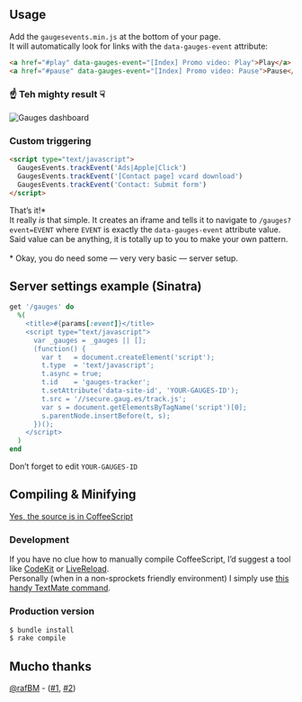 ## Usage
Add the `gaugesevents.min.js` at the bottom of your page.<br>
It will automatically look for links with the `data-gauges-event` attribute:

```html
<a href="#play" data-gauges-event="[Index] Promo video: Play">Play</a>
<a href="#pause" data-gauges-event="[Index] Promo video: Pause">Pause</a>
```

### ☝ Teh mighty result ☟
![Gauges dashboard](https://s3.amazonaws.com/gauges-events/dashboard.png)

### Custom triggering
```html
<script type="text/javascript">
  GaugesEvents.trackEvent('Ads|Apple|Click')
  GaugesEvents.trackEvent('[Contact page] vcard download')
  GaugesEvents.trackEvent('Contact: Submit form')
</script>
```

That’s it!\*<br>
It really *is* that simple. It creates an iframe and tells it to navigate to `/gauges?event=EVENT` where `EVENT` is exactly the `data-gauges-event` attribute value. Said value can be anything, it is totally up to you to make your own pattern.<br><br>
\* Okay, you do need some — very very basic — server setup.

## Server settings example (Sinatra)
```rb
get '/gauges' do
  %(
    <title>#{params[:event]}</title>
    <script type="text/javascript">
      var _gauges = _gauges || [];
      (function() {
        var t   = document.createElement('script');
        t.type  = 'text/javascript';
        t.async = true;
        t.id    = 'gauges-tracker';
        t.setAttribute('data-site-id', 'YOUR-GAUGES-ID');
        t.src = '//secure.gaug.es/track.js';
        var s = document.getElementsByTagName('script')[0];
        s.parentNode.insertBefore(t, s);
      })();
    </script>
  )
end
```
Don’t forget to edit `YOUR-GAUGES-ID`

## Compiling & Minifying
[Yes, the source is in CoffeeScript](http://vimeo.com/35258313)

### Development
If you have no clue how to manually compile CoffeeScript, I’d suggest a tool like [CodeKit](http://incident57.com/codekit/) or [LiveReload](http://livereload.com).<br>
Personally (when in a non-sprockets friendly environment) I simply use [this handy TextMate command](https://gist.github.com/3422110).<br>

### Production version
```sh
$ bundle install
$ rake compile
```

## Mucho thanks
[@rafBM](https://github.com/rafBM) - ([#1](https://github.com/EtienneLem/gauges-events/pull/1), [#2](https://github.com/EtienneLem/gauges-events/pull/2))

